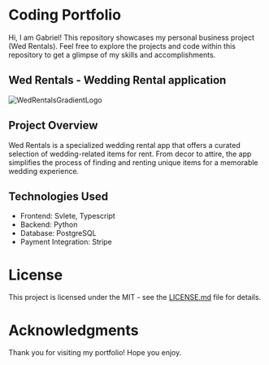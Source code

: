 # Coding Portfolio

Hi, I am Gabriel! This repository showcases my personal business project (Wed Rentals). Feel free to explore the projects and code within this repository to get a glimpse of my skills and accomplishments.

## Wed Rentals - Wedding Rental application

![WedRentalsGradientLogo](https://github.com/gabefamodu/Block-2-Project-/assets/61390421/4a6c1217-ae96-4633-a1f4-ecf8a68c1174)


## Project Overview

Wed Rentals is a specialized wedding rental app that offers a curated selection of wedding-related items for rent. From decor to attire, the app simplifies the process of finding and renting unique items for a memorable wedding experience.

## Technologies Used
- Frontend: Svlete, Typescript
- Backend: Python
- Database: PostgreSQL
- Payment Integration: Stripe

# License

This project is licensed under the MIT - see the [LICENSE.md](LICENSE.md) file for details.

# Acknowledgments

Thank you for visiting my portfolio! Hope you enjoy. 
